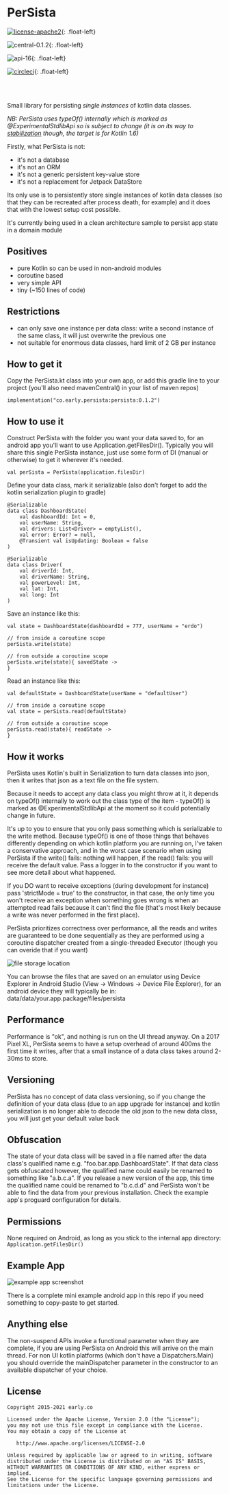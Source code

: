 # PerSista

[![license-apache2](https://img.shields.io/badge/license-Apache%202-blue.svg)](https://github.com/erdo/persista/blob/master/LICENSE.txt){: .float-left}

![central-0.1.2](https://img.shields.io/badge/central-1.4.5-green.svg){: .float-left}

![api-16](https://img.shields.io/badge/api-16%2B-orange.svg){: .float-left}

[![circleci](https://circleci.com/gh/erdo/persista/tree/master.svg?style=shield)](https://circleci.com/gh/erdo/persista/tree/master){: .float-left}

<br/>
<br/>

Small library for persisting _single instances_ of kotlin data classes.

_NB: PerSista uses typeOf() internally which is marked as @ExperimentalStdlibApi so is subject to change (it is on its way to [stabilization](https://youtrack.jetbrains.com/issue/KT-45396) though, the target is for Kotlin 1.6)_

Firstly, what PerSista is not:

- it's not a database
- it's not an ORM
- it's not a generic persistent key-value store
- it's not a replacement for Jetpack DataStore

Its only use is to persistently store single instances of kotlin data classes (so that they can be recreated after process death, for example) and it does that with the lowest setup cost possible.

It's currently being used in a clean architecture sample to persist app state in a domain module

## Positives
- pure Kotlin so can be used in non-android modules
- coroutine based
- very simple API
- tiny (~150 lines of code)

## Restrictions
- can only save one instance per data class: write a second instance of the same class, it will just overwrite the previous one
- not suitable for enormous data classes, hard limit of 2 GB per instance

## How to get it

Copy the PerSista.kt class into your own app, or add this gradle line to your project (you'll also need mavenCentral() in your list of maven repos)

```
implementation("co.early.persista:persista:0.1.2")
```


## How to use it

Construct PerSista with the folder you want your data saved to, for an android app you'll want to use Application.getFilesDir(). Typically you will share this single PerSista instance, just use some form of DI (manual or otherwise) to get it wherever it's needed.

```
val perSista = PerSista(application.filesDir)

```

Define your data class, mark it serializable (also don't forget to add the kotlin serialization plugin to gradle)

```
@Serializable
data class DashboardState(
    val dashboardId: Int = 0,
    val userName: String,
    val drivers: List<Driver> = emptyList(),
    val error: Error? = null,
    @Transient val isUpdating: Boolean = false
)

@Serializable
data class Driver(
    val driverId: Int,
    val driverName: String,
    val powerLevel: Int,
    val lat: Int,
    val long: Int
)
```

Save an instance like this:

```
val state = DashboardState(dashboardId = 777, userName = "erdo")

// from inside a coroutine scope
perSista.write(state)

// from outside a coroutine scope
perSista.write(state){ savedState ->
}
```

Read an instance like this:
```
val defaultState = DashboardState(userName = "defaultUser")

// from inside a coroutine scope
val state = perSista.read(defaultState)

// from outside a coroutine scope
perSista.read(state){ readState ->
}
```

## How it works

PerSista uses Kotlin's built in Serialization to turn data classes into json, then it writes that json as a text file on the file system.

Because it needs to accept any data class you might throw at it, it depends on typeOf() internally to work out the class type of the item - typeOf() is marked as @ExperimentalStdlibApi at the moment so it could potentially change in future.

It's up to you to ensure that you only pass something which is serializable to the write method. Because typeOf() is one of those things that behaves differently depending on which kotlin platform you are running on, I've taken a conservative approach, and in the worst case scenario when using PerSista if the write() fails: nothing will happen, if the read() fails: you will receive the default value. Pass a logger in to the constructor if you want to see more detail about what happened.

If you DO want to receive exceptions (during development for instance) pass 'strictMode = true' to the constructor, in that case, the only time you won't receive an exception when something goes wrong is when an attempted read fails because it can't find the file (that's most likely because a write was never performed in the first place).

PerSista prioritizes correctness over performance, all the reads and writes are guaranteed to be done sequentially as they are performed using a coroutine dispatcher created from a single-threaded Executor (though you can overide that if you want)

![file storage location](filestorage.png)

You can browse the files that are saved on an emulator using Device Explorer in Android Studio (View -> Windows -> Device File Explorer), for an android device they will typically be in: data/data/your.app.package/files/persista

## Performance
Performance is "ok", and nothing is run on the UI thread anyway. On a 2017 Pixel XL, PerSista seems to have a setup overhead of around 400ms the first time it writes, after that a small instance of a data class takes around 2-30ms to store.

## Versioning
PerSista has no concept of data class versioning, so if you change the definition of your data class (due to an app upgrade for instance) and kotlin serialization is no longer able to decode the old json to the new data class, you will just get your default value back

## Obfuscation
The state of your data class will be saved in a file named after the data class's qualified name e.g. "foo.bar.app.DashboardState". If that data class gets obfuscated however, the qualified name could easily be renamed to something like "a.b.c.a". If you release a new version of the app, this time the qualified name could be renamed to "b.c.d.d" and PerSista won't be able to find the data from your previous installation. Check the example app's proguard configuration for details.

## Permissions
None required on Android, as long as you stick to the internal app directory: `Application.getFilesDir()`

## Example App

![example app screenshot](exampleapp.png)

There is a complete mini example android app in this repo if you need something to copy-paste to get started.

## Anything else
The non-suspend APIs invoke a functional parameter when they are complete, if you are using PerSista on Android this will arrive on the main thread. For non UI kotlin platforms (which don't have a Dispatchers.Main) you should override the mainDispatcher parameter in the constructor to an available dispatcher of your choice.

## License

    Copyright 2015-2021 early.co

    Licensed under the Apache License, Version 2.0 (the "License");
    you may not use this file except in compliance with the License.
    You may obtain a copy of the License at

       http://www.apache.org/licenses/LICENSE-2.0

    Unless required by applicable law or agreed to in writing, software
    distributed under the License is distributed on an "AS IS" BASIS,
    WITHOUT WARRANTIES OR CONDITIONS OF ANY KIND, either express or implied.
    See the License for the specific language governing permissions and
    limitations under the License.
